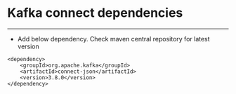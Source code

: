 # Kafka connect dependencies
------
* Add below dependency. Check maven central repository for latest version
```
<dependency>
	<groupId>org.apache.kafka</groupId>
	<artifactId>connect-json</artifactId>
	<version>3.8.0</version>
</dependency>
```